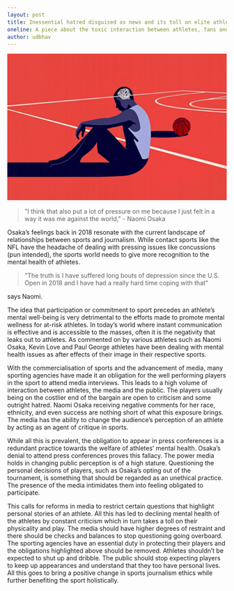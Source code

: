 ```yaml
---
layout: post
title: Inessential hatred disguised as news and its toll on elite athletes’ mental well-being
oneline: A piece about the toxic interaction between athletes, fans and the media.
author: udbhav
---
```


![Personality](/images/blog/effect-of-media.jpeg)

> "I think that also put a lot of pressure on me because I just felt in a way it was me against the world," - Naomi Osaka

Osaka’s feelings back in 2018 resonate with the current landscape of relationships between sports and journalism. While contact sports like the NFL have the headache of dealing with pressing issues like concussions (pun intended), the sports world needs to give more recognition to the mental health of athletes.

> "The truth is I have suffered long bouts of depression since the U.S. Open in 2018 and I have had a really hard time coping with that"

says Naomi.

The idea that participation or commitment to sport precedes an athlete’s mental well-being is very detrimental to the efforts made to promote mental wellness for at-risk athletes.
In today’s world where instant communication is effective and is accessible to the masses, often it is the negativity that leaks out to athletes. As commented on by various athletes such as Naomi Osaka, Kevin Love and Paul George athletes have been dealing with mental health issues as after effects of their image in their respective sports.

With the commercialisation of sports and the advancement of media, many sporting agencies have made it an obligation for the well performing players in the sport to attend media interviews. This leads to a high volume of interaction between athletes, the media and the public. The players usually being on the costlier end of the bargain are open to criticism and some outright hatred. Naomi Osaka receiving negative comments for her race, ethnicity, and even success are nothing short of what this exposure brings. The media has the ability to change the audience’s perception of an athlete by acting as an agent of critique in sports.

While all this is prevalent, the obligation to appear in press conferences is a redundant practice towards the welfare of athletes’ mental health. Osaka’s denial to attend press conferences proves this fallacy. The power media holds in changing public perception is of a high stature. Questioning the personal decisions of players, such as Osaka’s opting out of the tournament, is something that should be regarded as an unethical practice. The presence of the media intimidates them into feeling obligated to participate.

This calls for reforms in media to restrict certain questions that highlight personal stories of an athlete. All this has led to declining mental health of the athletes by constant criticism which in turn takes a toll on their physicality and play. The media should have higher degrees of restraint and there should be checks and balances to stop questioning going overboard.
The sporting agencies have an essential duty in protecting their players and the obligations highlighted above should be removed. Athletes shouldn’t be expected to shut up and dribble. The public should stop expecting players to keep up appearances and understand that they too have personal lives. All this goes to bring a positive change in sports journalism ethics while further benefiting the sport holistically.
